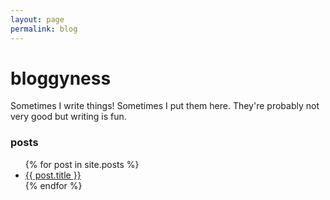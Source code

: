 ```yaml
---
layout: page
permalink: blog
---
```


# bloggyness
Sometimes I write things! Sometimes I put them here. They're probably not very good but writing is fun.

### posts
<ul>
{% for post in site.posts %}
    <li>
        <a href="{{ post.url }}">{{ post.title }}</a>
    </li>
{% endfor %}
</ul>

